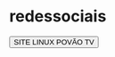 # redessociais
<p>
<button onclick="window.location.href = 'https://gamercleanvic.github.io/redessociais/redes.html#redes';" style:"background-color: darkgreen; color: white;" hover:"background-color: white; color: darkgreen;">SITE LINUX POVÃO TV</button>
</p>
